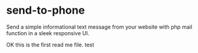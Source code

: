 # send-to-phone
Send a simple informational text message from your website with php mail function in a sleek responsive UI.

OK this is the first read me file.
test
